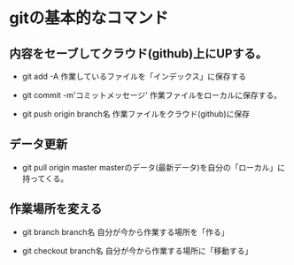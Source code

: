 # gitの基本的なコマンド

## 内容をセーブしてクラウド(github)上にUPする。

-   git add -A
作業しているファイルを「インデックス」に保存する

-   git commit -m'コミットメッセージ'
作業ファイルをローカルに保存する。

-   git push origin branch名
作業ファイルをクラウド(github)に保存

## データ更新

-   git pull origin master
masterのデータ(最新データ)を自分の「ローカル」に持ってくる。


## 作業場所を変える

-   git branch branch名
自分が今から作業する場所を「作る」

-   git checkout branch名
自分が今から作業する場所に「移動する」
